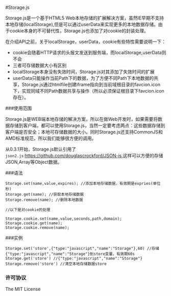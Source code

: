 #Storage.js

Storage.js是一个基于HTML5 Web本地存储的扩展解决方案，虽然IE早期不支持本地存储(localStorage),但是可以通过userData来实现更多的本地数据存储。由于cookie本身的不可替代性，Storage.js也添加了对cookie的封装处理。

在介绍API之前，关于localStorage，userData，cookie有些特性需要说明一下：

- cookie会随着HTTP请求的头报文发送到服务端，而localStorage,userData则不会
- 三者可存储数据大小有区别
- localStorage本身没有失效时间，Storage.js对其添加了失效时间的扩展
- userData只能操作当前Path下的数据，为了方便不同Path下本地数据的共享，Storage.js通过htmlfile创建iframe指向到当前域根目录的favcion.icon下，实现同域不同Path数据共享与操作（所以必须保证根目录下favcion.icon存在）。

###使用范围

Storage.js是WEB端本地存储的解决方案，所以在做Web开发时，如果需要将数据存储到客户端，都可以使用Storage.js，当然一定要考虑两点：这些数据存储到客户端是否安全；本地可存储数据的大小。同时Storage.js还支持CommonJS和AMD标准规范，所以我们能够很方便的调用。

从0.3.1开始，Storage.js默认引用了`json2.js`:<https://github.com/douglascrockford/JSON-js>,这样可以方便的存储JSON,Array等Object数据。

###语法

    Storage.set(name,value,expires); //添加本地存储数据，有效期是expries(单位秒)
    Storage.get(name); //获取本地存储数据
    Storage.remove(name); //删除本地数据

    //以下是对cookie的处理

    Storage.cookie.set(name,value,seconds,path,domain);
    Storage.cookie.get(name);
    Storage.cookie.remove(name);
    
###实例

    Storage.set('store',{"type:"javascript","name":"Storage"},60) //存储{"type:"javascript","name":"Storage"}到store变量，有效期60s
    Storage.get('store') //{"type:"javascript","name":"Storage"}
    Storage.remove('store') //清空本地存储数据store

### 许可协议

The MIT License
